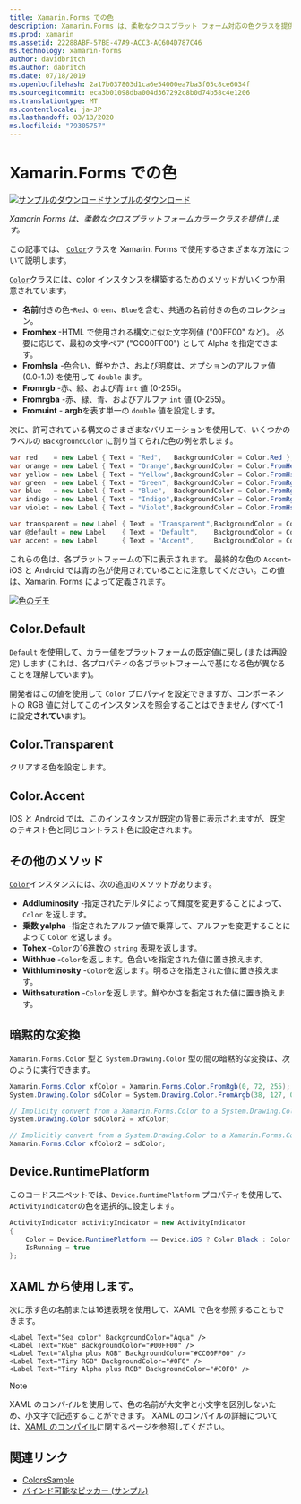 ```yaml
---
title: Xamarin.Forms での色
description: Xamarin.Forms は、柔軟なクロスプラット フォーム対応の色クラスを提供します。 この記事では、色のクラス、およびその使用方法によって提供される機能について説明します。
ms.prod: xamarin
ms.assetid: 22288ABF-57BE-47A9-ACC3-AC604D787C46
ms.technology: xamarin-forms
author: davidbritch
ms.author: dabritch
ms.date: 07/18/2019
ms.openlocfilehash: 2a17b037803d1ca6e54000ea7ba3f05c8ce6034f
ms.sourcegitcommit: eca3b01098dba004d367292c8b0d74b58c4e1206
ms.translationtype: MT
ms.contentlocale: ja-JP
ms.lasthandoff: 03/13/2020
ms.locfileid: "79305757"
---
```

# <a name="colors-in-xamarinforms"></a>Xamarin.Forms での色

[![サンプルのダウンロード](~/media/shared/download.png)サンプルのダウンロード](https://docs.microsoft.com/samples/xamarin/xamarin-forms-samples/workingwithcolors)

_Xamarin Forms は、柔軟なクロスプラットフォームカラークラスを提供します。_

この記事では、 [`Color`](xref:Xamarin.Forms.Color)クラスを Xamarin. Forms で使用するさまざまな方法について説明します。

[`Color`](xref:Xamarin.Forms.Color)クラスには、color インスタンスを構築するためのメソッドがいくつか用意されています。

- **名前**付きの色-`Red`、`Green`、`Blue`を含む、共通の名前付きの色のコレクション。
- **Fromhex** -HTML で使用される構文に似た文字列値 ("00FF00" など)。 必要に応じて、最初の文字ペア ("CC00FF00") として Alpha を指定できます。
- **Fromhsla** -色合い、鮮やかさ、および明度は、オプションのアルファ値 (0.0-1.0) を使用して `double` ます。
- **Fromrgb** -赤、緑、および青 `int` 値 (0-255)。
- **Fromrgba** -赤、緑、青、およびアルファ `int` 値 (0-255)。
- **Fromuint** - **argb**を表す単一の `double` 値を設定します。

次に、許可されている構文のさまざまなバリエーションを使用して、いくつかのラベルの `BackgroundColor` に割り当てられた色の例を示します。

```csharp
var red    = new Label { Text = "Red",   BackgroundColor = Color.Red };
var orange = new Label { Text = "Orange",BackgroundColor = Color.FromHex("FF6A00") };
var yellow = new Label { Text = "Yellow",BackgroundColor = Color.FromHsla(0.167, 1.0, 0.5, 1.0) };
var green  = new Label { Text = "Green", BackgroundColor = Color.FromRgb (38, 127, 0) };
var blue   = new Label { Text = "Blue",  BackgroundColor = Color.FromRgba(0, 38, 255, 255) };
var indigo = new Label { Text = "Indigo",BackgroundColor = Color.FromRgb (0, 72, 255) };
var violet = new Label { Text = "Violet",BackgroundColor = Color.FromHsla(0.82, 1, 0.25, 1) };

var transparent = new Label { Text = "Transparent",BackgroundColor = Color.Transparent };
var @default = new Label    { Text = "Default",    BackgroundColor = Color.Default };
var accent = new Label      { Text = "Accent",     BackgroundColor = Color.Accent };
```

これらの色は、各プラットフォームの下に表示されます。 最終的な色の `Accent`-iOS と Android では青の色が使用されていることに注意してください。この値は、Xamarin. Forms によって定義されます。

 [![色のデモ](colors-images/colors-sml.png "色のデモ")](colors-images/colors.png#lightbox "色のデモ")

## <a name="colordefault"></a>Color.Default

`Default` を使用して、カラー値をプラットフォームの既定値に戻し (または再設定) します (これは、各プロパティの各プラットフォームで基になる色が異なることを理解しています)。

開発者はこの値を使用して `Color` プロパティを設定できますが、コンポーネントの RGB 値に対してこのインスタンスを照会することはできません (すべて-1 に設定**されてい**ます)。

## <a name="colortransparent"></a>Color.Transparent

クリアする色を設定します。

## <a name="coloraccent"></a>Color.Accent

IOS と Android では、このインスタンスが既定の背景に表示されますが、既定のテキスト色と同じコントラスト色に設定されます。

## <a name="additional-methods"></a>その他のメソッド

[`Color`](xref:Xamarin.Forms.Color)インスタンスには、次の追加のメソッドがあります。

- **Addluminosity** -指定されたデルタによって輝度を変更することによって、`Color` を返します。
- **乗数 yalpha** -指定されたアルファ値で乗算して、アルファを変更することによって `Color` を返します。
- **Tohex** -`Color`の16進数の `string` 表現を返します。
- **Withhue** -`Color`を返します。色合いを指定された値に置き換えます。
- **Withluminosity** -`Color`を返します。明るさを指定された値に置き換えます。
- **Withsaturation** -`Color`を返します。鮮やかさを指定された値に置き換えます。

## <a name="implicit-conversions"></a>暗黙的な変換

`Xamarin.Forms.Color` 型と `System.Drawing.Color` 型の間の暗黙的な変換は、次のように実行できます。

```csharp
Xamarin.Forms.Color xfColor = Xamarin.Forms.Color.FromRgb(0, 72, 255);
System.Drawing.Color sdColor = System.Drawing.Color.FromArgb(38, 127, 0);

// Implicity convert from a Xamarin.Forms.Color to a System.Drawing.Color
System.Drawing.Color sdColor2 = xfColor;

// Implicitly convert from a System.Drawing.Color to a Xamarin.Forms.Color
Xamarin.Forms.Color xfColor2 = sdColor;
```

## <a name="deviceruntimeplatform"></a>Device.RuntimePlatform

このコードスニペットでは、`Device.RuntimePlatform` プロパティを使用して、`ActivityIndicator`の色を選択的に設定します。

```csharp
ActivityIndicator activityIndicator = new ActivityIndicator
{
    Color = Device.RuntimePlatform == Device.iOS ? Color.Black : Color.Default,
    IsRunning = true
};
```

## <a name="using-from-xaml"></a>XAML から使用します。

次に示す色の名前または16進表現を使用して、XAML で色を参照することもできます。

```xaml
<Label Text="Sea color" BackgroundColor="Aqua" />
<Label Text="RGB" BackgroundColor="#00FF00" />
<Label Text="Alpha plus RGB" BackgroundColor="#CC00FF00" />
<Label Text="Tiny RGB" BackgroundColor="#0F0" />
<Label Text="Tiny Alpha plus RGB" BackgroundColor="#C0F0" />
```

> [!NOTE]
> XAML のコンパイルを使用して、色の名前が大文字と小文字を区別しないため、小文字で記述することができます。 XAML のコンパイルの詳細については、[XAML のコンパイル](~/xamarin-forms/xaml/xamlc.md)に関するページを参照してください。

## <a name="related-links"></a>関連リンク

- [ColorsSample](https://docs.microsoft.com/samples/xamarin/xamarin-forms-samples/workingwithcolors)
- [バインド可能なピッカー (サンプル)](https://docs.microsoft.com/samples/xamarin/xamarin-forms-samples/userinterface-bindablepicker)
